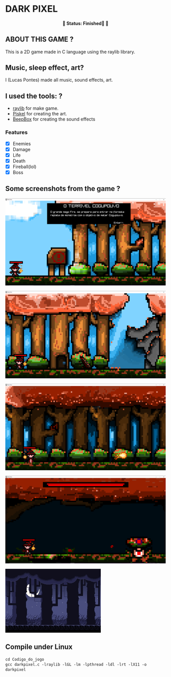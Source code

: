 # DARK PIXEL

<h4 align="center">
 🚧  Status: Finished🚀  🚧
</h4>

## ABOUT THIS GAME ?

This is a 2D game made in C language using the raylib library.

## Music, sleep effect, art?

I (Lucas Pontes) made all music, sound effects, art.

## I used the tools: ?

- [raylib](https://www.raylib.com/) for make game.
- [Piskel](https://www.piskelapp.com/) for creating the art.
- [BeepBox](https://www.beepbox.co/) for creating the sound effects

### Features

- [x] Enemies
- [x] Damage
- [x] Life
- [x] Death
- [x] Fireball(lol)
- [x] Boss

## Some screenshots from the game ?

![1](screenshots//221431328-b60d2073-8882-40a8-b846-c42872b383e6.PNG)

![2](screenshots//221431331-93a4949b-b745-442d-bd09-d6f1f5b461d7.PNG)

![3](screenshots//221431333-8a367d54-dd0f-4b01-9f0c-ef7ca13d18b5.PNG)

![4](screenshots//221431334-82fbf7bb-4e0a-4a2e-9785-743ae404eb4b.PNG)

![Parallax_florest_game](screenshots//230469694-89ba91a7-54ed-4090-b125-8b73cc28e1fe.jpeg)

## Compile under Linux

```shell
cd Codigo_do_jogo
gcc darkpixel.c -lraylib -lGL -lm -lpthread -ldl -lrt -lX11 -o darkpixel
```